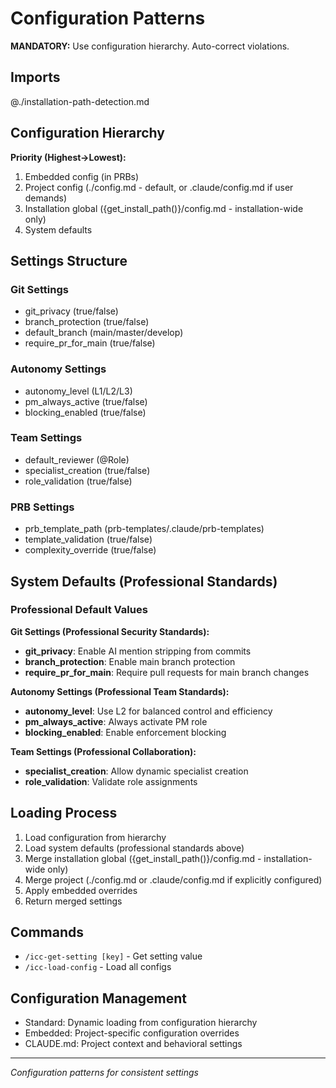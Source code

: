# Configuration Patterns

**MANDATORY:** Use configuration hierarchy. Auto-correct violations.

## Imports

@./installation-path-detection.md

## Configuration Hierarchy
**Priority (Highest→Lowest):**
1. Embedded config (in PRBs)
2. Project config (./config.md - default, or .claude/config.md if user demands)
3. Installation global ({get_install_path()}/config.md - installation-wide only)
4. System defaults

## Settings Structure

### Git Settings
- git_privacy (true/false)
- branch_protection (true/false)
- default_branch (main/master/develop)
- require_pr_for_main (true/false)

### Autonomy Settings
- autonomy_level (L1/L2/L3)
- pm_always_active (true/false)
- blocking_enabled (true/false)

### Team Settings
- default_reviewer (@Role)
- specialist_creation (true/false)
- role_validation (true/false)

### PRB Settings
- prb_template_path (prb-templates/.claude/prb-templates)
- template_validation (true/false)
- complexity_override (true/false)

## System Defaults (Professional Standards)

### Professional Default Values

**Git Settings (Professional Security Standards):**
- **git_privacy**: Enable AI mention stripping from commits
- **branch_protection**: Enable main branch protection
- **require_pr_for_main**: Require pull requests for main branch changes

**Autonomy Settings (Professional Team Standards):**
- **autonomy_level**: Use L2 for balanced control and efficiency
- **pm_always_active**: Always activate PM role
- **blocking_enabled**: Enable enforcement blocking

**Team Settings (Professional Collaboration):**
- **specialist_creation**: Allow dynamic specialist creation
- **role_validation**: Validate role assignments

## Loading Process
1. Load configuration from hierarchy
2. Load system defaults (professional standards above)
3. Merge installation global ({get_install_path()}/config.md - installation-wide only)
4. Merge project (./config.md or .claude/config.md if explicitly configured)
5. Apply embedded overrides
6. Return merged settings

## Commands
- `/icc-get-setting [key]` - Get setting value
- `/icc-load-config` - Load all configs

## Configuration Management
- Standard: Dynamic loading from configuration hierarchy
- Embedded: Project-specific configuration overrides
- CLAUDE.md: Project context and behavioral settings

---
*Configuration patterns for consistent settings*